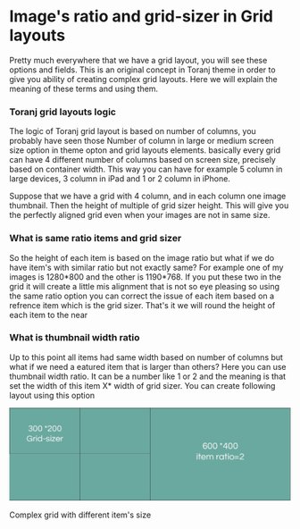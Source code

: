 # Image's ratio and grid-sizer in Grid layouts

Pretty much everywhere that we have a grid layout, you will see these options and fields. This is an original concept in Toranj theme in order to give you ability of creating complex grid layouts. Here we will explain the meaning of these terms and using them.

### Toranj grid layouts logic

The logic of Toranj grid layout is based on number of columns, you probably have seen those Number of column in large or medium screen size option in theme opton and grid layouts elements. basically every grid can have 4 different number of columns based on screen size, precisely based on container width. This way you can have for example 5 column in large devices, 3 column in iPad and 1 or 2 column in iPhone.

Suppose that we have a grid with 4 column, and in each column one image thumbnail. Then the height of multiple of grid sizer height. This will give you the perfectly aligned grid even when your images are not in same size.

### What is same ratio items and grid sizer

So the height of each item is based on the image ratio but what if we do have item's with similar ratio but not exactly same? For example one of my images is 1280\*800 and the other is 1190\*768. If you put these two in the grid it will create a little mis alignment that is not so eye pleasing so using the same ratio option you can correct the issue of each item based on a refrence item which is the grid sizer. That's it we will round the height of each item to the near

### What is thumbnail width ratio

Up to this point all items had same width based on number of columns but what if we need a eatured item that is larger than others? Here you can use thumbnail width ratio. It can be a number like 1 or 2 and the meaning is that set the width of this item X\* width of grid sizer. You can create following layout using this option

![](img/grid-ratio.jpg)

Complex grid with different item's size